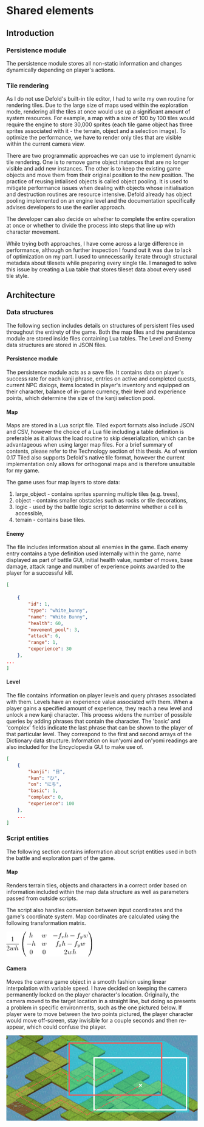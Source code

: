 # Shared elements

## Introduction

### Persistence module

The persistence module stores all non-static information and changes dynamically depending on player's actions.

### Tile rendering

As I do not use Defold's built-in tile editor, I had to write my own routine for rendering tiles. Due to the large size of maps used within the exploration mode, rendering all the tiles at once would use up a significant amount of system resources. For example, a map with a size of 100 by 100 tiles would require the engine to store 30,000 sprites (each tile game object has three sprites associated with it - the terrain, object and a selection image). To optimize the performance, we have to render only tiles that are visible within the current camera view.

There are two programmatic approaches we can use to implement dynamic tile rendering. One is to remove game object instances that are no longer visible and add new instances. The other is to keep the existing game objects and move them from their original position to the new position. The practice of reusing intialised objects is called object pooling. It is used to mitigate performance issues when dealing with objects whose initialisation and destruction routines are resource intensive. Defold already has object pooling implemented on an engine level and the documentation specifically advises developers to use the earlier approach.

The developer can also decide on whether to complete the entire operation at once or whether to divide the process into steps that line up with character movement.

While trying both approaches, I have come across a large difference in performance, although on further inspection I found out it was due to lack of optimization on my part. I used to unnecessarily iterate through structural metadata about tilesets while preparing every single tile. I managed to solve this issue by creating a Lua table that stores tileset data about every used tile style.


## Architecture

### Data structures

The following section includes details on structures of persistent files used throughout the entirety of the game. Both the map files and the persistence module are stored inside files containing Lua tables. The Level and Enemy data structures are stored in JSON files.

#### Persistence module

The persistence module acts as a save file. It contains data on player's success rate for each kanji phrase, entries on active and completed quests, current NPC dialogs, items located in player's inventory and equipped on their character, balance of in-game currency, their level and experience points, which determine the size of the kanji selection pool.

#### Map

Maps are stored in a Lua script file. Tiled export formats also include JSON and CSV, however the choice of a Lua file including a table definition is preferable as it allows the load routine to skip deserialization, which can be advantageous when using larger map files. For a brief summary of contents, please refer to the Technology section of this thesis. As of version 0.17 Tiled also supports Defold's native tile format, however the current implementation only allows for orthogonal maps and is therefore unsuitable for my game.

The game uses four map layers to store data:

1. large_object - contains sprites spanning multiple tiles (e.g. trees),
2. object - contains smaller obstacles such as rocks or tile decorations,
3. logic - used by the battle logic script to determine whether a cell is accessible,
4. terrain - contains base tiles.

#### Enemy

The file includes information about all enemies in the game. Each enemy entry contains a type definition used internally within the game, name displayed as part of battle GUI, initial health value, number of moves, base damage, attack range and number of experience points awarded to the player for a successful kill.

```JSON
[

    {
        "id": 1,
        "type": "white_bunny",
        "name": "White Bunny",
        "health": 60,
        "movement_pool": 3,
        "attack": 6,
        "range": 1,
        "experience": 30
    },
...
]
```

#### Level

The file contains information on player levels and query phrases associated with them. Levels have an experience value associated with them. When a player gains a specified amount of experience, they reach a new level and unlock a new kanji character. This process widens the number of possible queries by adding phrases that contain the character. The 'basic' and 'complex' fields indicate the last phrase that can be shown to the player of that particular level. They correspond to the first and second arrays of the Dictionary data structure. Information on kun'yomi and on'yomi readings are also included for the Encyclopedia GUI to make use of.

```JSON
[
    {
        "kanji": "日",
        "kun": "ひ",
        "on": "にち",
        "basic": 1,
        "complex": 0,
        "experience": 100
    },
    ...
]
```

### Script entities

The following section contains information about script entities used in both the battle and exploration part of the game.

#### Map

Renders terrain tiles, objects and characters in a correct order based on information included within the map data structure as well as parameters passed from outside scripts.

The script also handles conversion between input coordinates and the game's coordinate system. Map coordinates are calculated using the following transformation matrix.

![Transformation matrix used to convert pixel coordinates into map coordinates](images/screen_to_coord_transform.gif)

#### Camera

Moves the camera game object in a smooth fashion using linear interpolation with variable speed. I have decided on keeping the camera permanently locked on the player character's location. Originally, the camera moved to the target location in a straight line, but doing so presents a problem in specific environments, such as the one pictured below. If player were to move between the two points pictured, the player character would move off-screen, stay invisible for a couple seconds and then re-appear, which could confuse the player.

![Transformation matrix used to convert pixel coordinates into map coordinates](images/camera_change.png)
